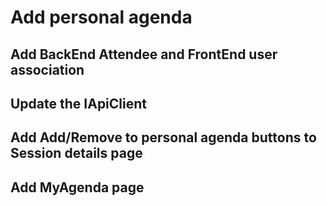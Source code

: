 # Add personal agenda

## Add BackEnd Attendee and FrontEnd user association

## Update the IApiClient

## Add Add/Remove to personal agenda buttons to Session details page

## Add MyAgenda page


